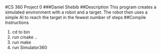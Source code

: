 #CS 360 Project 0
###Daniel Shebib
##Description
This program creates a simulated environment with a robot and a target. The robot then uses a simple AI to reach the target in the fewest number of steps
##Compile Instructions
1. cd to bin
2. run cmake ..
3. run make
4. run Simulator360

